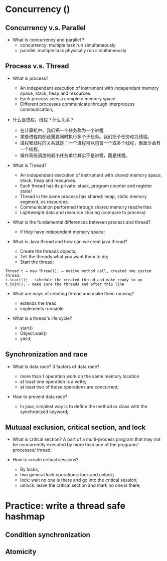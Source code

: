 # Concurrency ()

## Concurrency v.s. Parallel
- What is concurrency and parallel ?
    - concurrency: multiple task run simultaneously
    - parallel: multiple task physically run simultaneously


    
    
## Process v.s. Thread
- What is process?
    - An independent execution of instrument with independent memory space, stack, heap and resources.
    - Each process sees a complete memory space
    - Different processes communicate through interprocess communication;
- 什么是进程，线程？什么关系？
    - 在计算机中，我们把一个任务称为一个进程
    - 某些进程内部还需要同时执行多个子任务。我们把子任务称为线程。
    - 进程和线程的关系就是：一个进程可以包含一个或多个线程，但至少会有一个线程。
    - 操作系统调度的最小任务单位其实不是进程，而是线程。
- What is Thread?
    - An independent execution of instrument with shared memory space, stack, heap and resources.
    - Each thread has its private: stack, program counter and register state/
    - Thread in the same process has shared: heap, static memory segment, os resources;
    - Communication performed through shared memory read/writes
    - Lightweight data and resource sharing (compare to process)
    
- What is the fundamental differences between process and thread?
    - if they have independent memory space;
    
- What is Java thread and how can we creat java thread?
    - Create the threads objects;
    - Tell the threads what you want them to do;
    - Start the thread;
````
Thread t = new Thread(); = native method call, created one system Thread;
t.start(); - schedule the created thread and make ready to go
t.join(); - make sure the threads end after this line

````

- What are ways of creating thread and make them running?
    - extends the tread
    - implements runnable

- What is a thread's life cycle?
    - start()
    - Object.wait()
    - yield;
    
## Synchronization and race
- What is data race? 3 factors of data race?
    - more than 1 operation work on the same memory location
    - at least one operation is a write;
    - at least two of those operations are concurrent;

- How to prevent data race?
  - In java, simplest way is to define the method or class with the synchronized keyword;


## Mutuaal exclusion, critical section, and lock
- What is critical section?
    A part of a multi-process program that may not be concurrently executed by more than one of the programs' processes/ thread;

- How to create critical sessions?
    - By locks;
    - two general lock operations: lock and unlock;
    - lock: wait no one is there and go into the critical session;
    - unlock: leave the critical section and mark no one is there;

# Practice: write a thread safe hashmap

## Condition synchronization

## Atomicity